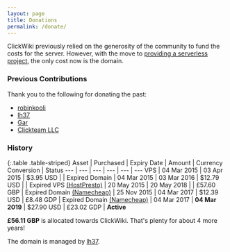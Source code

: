 ```yaml
---
layout: page
title: Donations
permalink: /donate/
---
```


ClickWiki previously relied on the generosity of the community to fund the costs
for the server. However, with the move to [providing a serverless project], the
only cost now is the domain.

### Previous Contributions
Thank you to the following for donating the past:

* [robinkooli](https://community.clickteam.com/members/15191-robinkooli)
* [lh37](https://community.clickteam.com/members/10723-lh37)
* [Gar](https://community.clickteam.com/members/14396-Gar)
* [Clickteam LLC](https://clickteam.com)

### History

{:.table .table-striped}
Asset | Purchased | Expiry Date | Amount | Currency Conversion | Status
--- | --- | --- | --- | --- | ---
VPS | 04 Mar 2015 | 03 Apr 2015 | $3.95 USD | | Expired
Domain | 04 Mar 2015 | 03 Mar 2016 | $12.79 USD | | Expired
VPS [(HostPresto)] | 20 May 2015 | 20 May 2018 |  | £57.60 GBP | Expired
Domain [(Namecheap)] | 25 Nov 2015 | 04 Mar 2017 | $12.39 USD | £8.48 GDP | Expired
Domain [(Namecheap)] | 04 Mar 2017 | **04 Mar 2019** | $27.90 USD | £23.02 GDP | **Active**

**£56.11 GBP** is allocated towards ClickWiki. That's plenty for about 4 more years!

The domain is managed by [lh37](https://community.clickteam.com/members/10723-lh37).

[providing a serverless project]: /about/#why-was-the-wiki-migrated-from-mediawiki
[(HostPresto)]: https://hostpresto.com/
[(Namecheap)]: https://namecheap.com
